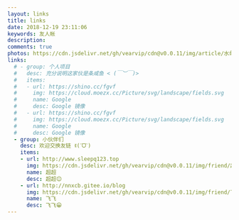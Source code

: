```yaml
---
layout: links
title: links
date: 2018-12-19 23:11:06
keywords: 友人帐
description: 
comments: true
photos: https://cdn.jsdelivr.net/gh/vearvip/cdn@v0.0.11/img/article/水母女生.webp
links:
  # - group: 个人项目
  #   desc: 充分说明这家伙是条咸鱼 < (￣︶￣)>
  #   items:
  #   - url: https://shino.cc/fgvf
  #     img: https://cloud.moezx.cc/Picture/svg/landscape/fields.svg
  #     name: Google
  #     desc: Google 镜像
  #   - url: https://shino.cc/fgvf
  #     img: https://cloud.moezx.cc/Picture/svg/landscape/fields.svg
  #     name: Google
  #     desc: Google 镜像
  - group: 小伙伴们
    desc: 欢迎交换友链 ꉂ(ˊᗜˋ)
    items:
    - url: http://www.sleepq123.top
      img: https://cdn.jsdelivr.net/gh/vearvip/cdn@v0.0.11/img/friend/超超.webp
      name: 超超
      desc: 超超😊
    - url: http://nnxcb.gitee.io/blog
      img: https://cdn.jsdelivr.net/gh/vearvip/cdn@v0.0.11/img/friend/飞飞.webp
      name: 飞飞
      desc: 飞飞😁
---
```

